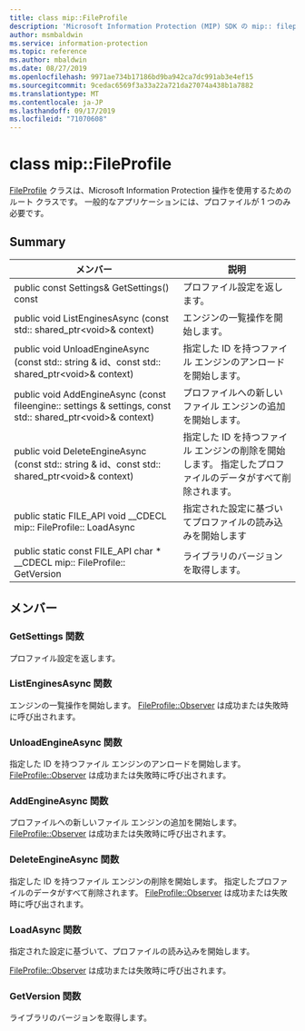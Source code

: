 ```yaml
---
title: class mip::FileProfile
description: 'Microsoft Information Protection (MIP) SDK の mip:: fileprofile クラスを文書にします。'
author: msmbaldwin
ms.service: information-protection
ms.topic: reference
ms.author: mbaldwin
ms.date: 08/27/2019
ms.openlocfilehash: 9971ae734b17186bd9ba942ca7dc991ab3e4ef15
ms.sourcegitcommit: 9cedac6569f3a33a22a721da27074a438b1a7882
ms.translationtype: MT
ms.contentlocale: ja-JP
ms.lasthandoff: 09/17/2019
ms.locfileid: "71070608"
---
```

# <a name="class-mipfileprofile"></a>class mip::FileProfile 
[FileProfile](class_mip_fileprofile.md) クラスは、Microsoft Information Protection 操作を使用するためのルート クラスです。
一般的なアプリケーションには、プロファイルが 1 つのみ必要です。
  
## <a name="summary"></a>Summary
 メンバー                        | 説明                                
--------------------------------|---------------------------------------------
public const Settings& GetSettings() const  |  プロファイル設定を返します。
public void ListEnginesAsync (const std:: shared_ptr\<void\>& context)  |  エンジンの一覧操作を開始します。
public void UnloadEngineAsync (const std:: string & id、const std:: shared_ptr\<void\>& context)  |  指定した ID を持つファイル エンジンのアンロードを開始します。
public void AddEngineAsync (const fileengine:: settings & settings, const std:: shared_ptr\<void\>& context)  |  プロファイルへの新しいファイル エンジンの追加を開始します。
public void DeleteEngineAsync (const std:: string & id、const std:: shared_ptr\<void\>& context)  |  指定した ID を持つファイル エンジンの削除を開始します。 指定したプロファイルのデータがすべて削除されます。
public static FILE_API void __CDECL mip:: FileProfile:: LoadAsync | 指定された設定に基づいてプロファイルの読み込みを開始します
public static const FILE_API char * __CDECL mip:: FileProfile:: GetVersion | ライブラリのバージョンを取得します。


## <a name="members"></a>メンバー
  
### <a name="getsettings-function"></a>GetSettings 関数
プロファイル設定を返します。
  
### <a name="listenginesasync-function"></a>ListEnginesAsync 関数
エンジンの一覧操作を開始します。
[FileProfile::Observer](class_mip_fileprofile_observer.md) は成功または失敗時に呼び出されます。
  
### <a name="unloadengineasync-function"></a>UnloadEngineAsync 関数
指定した ID を持つファイル エンジンのアンロードを開始します。
[FileProfile::Observer](class_mip_fileprofile_observer.md) は成功または失敗時に呼び出されます。
  
### <a name="addengineasync-function"></a>AddEngineAsync 関数
プロファイルへの新しいファイル エンジンの追加を開始します。
[FileProfile::Observer](class_mip_fileprofile_observer.md) は成功または失敗時に呼び出されます。
  
### <a name="deleteengineasync-function"></a>DeleteEngineAsync 関数
指定した ID を持つファイル エンジンの削除を開始します。 指定したプロファイルのデータがすべて削除されます。
[FileProfile::Observer](class_mip_fileprofile_observer.md) は成功または失敗時に呼び出されます。

### <a name="loadasync-function"></a>LoadAsync 関数
指定された設定に基づいて、プロファイルの読み込みを開始します。

[FileProfile::Observer](class_mip_fileprofile_observer.md) は成功または失敗時に呼び出されます。

### <a name="getversion-function"></a>GetVersion 関数
ライブラリのバージョンを取得します。
